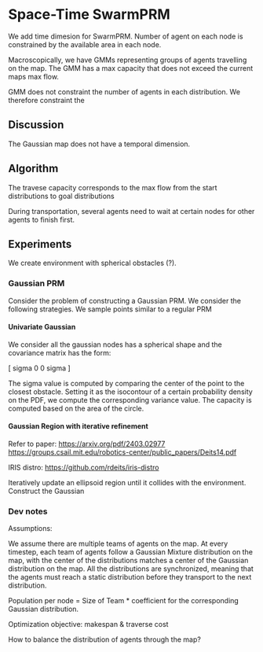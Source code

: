 #  Space-Time SwarmPRM

We add time dimesion for SwarmPRM. Number of agent on each node is constrained by the available area in each node.

Macroscopically, we have GMMs representing groups of agents travelling on the map. The GMM has a max capacity that does not exceed the current maps max flow. 

GMM does not constraint the number of agents in each distribution. We therefore constraint the 

## Discussion

The Gaussian map does not have a temporal dimension.

## Algorithm

The travese capacity corresponds to the max flow from the start distributions to goal distributions

During transportation, several agents need to wait at certain nodes for other agents to finish first. 

## Experiments

We create environment with spherical obstacles (?). 

### Gaussian PRM 

Consider the problem of constructing a Gaussian PRM. We consider the following 
strategies. We sample points similar to a regular PRM 

#### Univariate Gaussian

We consider all the gaussian nodes has a spherical shape and the covariance matrix
has the form: 

[
    sigma     0
    0         sigma
]

The sigma value is computed by comparing the center of the point to the closest obstacle. Setting it as the isocontour of a certain probability density on the PDF, we compute the corresponding variance value. The capacity is computed based on the area of the circle.

#### Gaussian Region with iterative refinement

Refer to paper:
https://arxiv.org/pdf/2403.02977
https://groups.csail.mit.edu/robotics-center/public_papers/Deits14.pdf

IRIS distro: https://github.com/rdeits/iris-distro

Iteratively update an ellipsoid region until it collides with the environment.
Construct the Gaussian 


### Dev notes

Assumptions:

We assume there are multiple teams of agents on the map. At every timestep, each
team of agents follow a Gaussian Mixture distribution on the map, with the center
of the distributions matches a center of the Gaussian distribution on the map.
All the distributions are synchronized, meaning that the agents must reach a static
distribution before they transport to the next distribution.

Population per node = Size of Team * coefficient for the corresponding Gaussian distribution.

Optimization objective: makespan & traverse cost


How to balance the distribution of agents through the map?